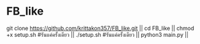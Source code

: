 # FB_like
git clone https://github.com/krittakon357/FB_like.git ||
cd FB_like ||
chmod +x setup.sh #รันแค่ครั้งเดียว ||
./setup.sh    #รันแค่ครั้งเดียว ||
python3 main.py ||
